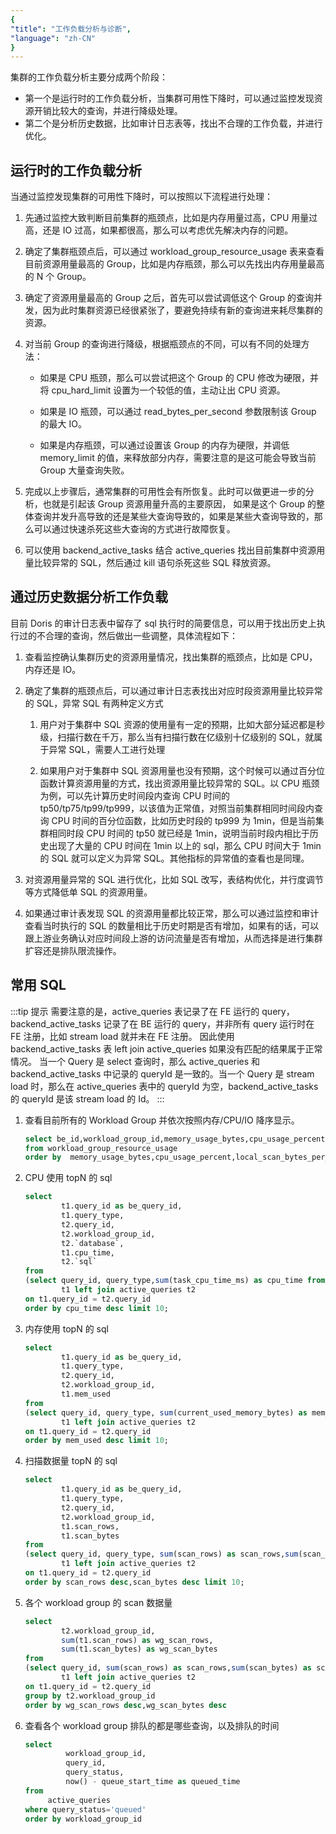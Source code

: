 ```yaml
---
{
"title": "工作负载分析与诊断",
"language": "zh-CN"
}
---
```


<!-- 
Licensed to the Apache Software Foundation (ASF) under one
or more contributor license agreements.  See the NOTICE file
distributed with this work for additional information
regarding copyright ownership.  The ASF licenses this file
to you under the Apache License, Version 2.0 (the
"License"); you may not use this file except in compliance
with the License.  You may obtain a copy of the License at

  http://www.apache.org/licenses/LICENSE-2.0

Unless required by applicable law or agreed to in writing,
software distributed under the License is distributed on an
"AS IS" BASIS, WITHOUT WARRANTIES OR CONDITIONS OF ANY
KIND, either express or implied.  See the License for the
specific language governing permissions and limitations
under the License.
-->

集群的工作负载分析主要分成两个阶段：
- 第一个是运行时的工作负载分析，当集群可用性下降时，可以通过监控发现资源开销比较大的查询，并进行降级处理。
- 第二个是分析历史数据，比如审计日志表等，找出不合理的工作负载，并进行优化。

## 运行时的工作负载分析
当通过监控发现集群的可用性下降时，可以按照以下流程进行处理：
1. 先通过监控大致判断目前集群的瓶颈点，比如是内存用量过高，CPU 用量过高，还是 IO 过高，如果都很高，那么可以考虑优先解决内存的问题。

2. 确定了集群瓶颈点后，可以通过 workload_group_resource_usage 表来查看目前资源用量最高的 Group，比如是内存瓶颈，那么可以先找出内存用量最高的 N 个 Group。

3. 确定了资源用量最高的 Group 之后，首先可以尝试调低这个 Group 的查询并发，因为此时集群资源已经很紧张了，要避免持续有新的查询进来耗尽集群的资源。

4. 对当前 Group 的查询进行降级，根据瓶颈点的不同，可以有不同的处理方法：

    - 如果是 CPU 瓶颈，那么可以尝试把这个 Group 的 CPU 修改为硬限，并将 cpu_hard_limit 设置为一个较低的值，主动让出 CPU 资源。
    
    - 如果是 IO 瓶颈，可以通过 read_bytes_per_second 参数限制该 Group 的最大 IO。

    - 如果是内存瓶颈，可以通过设置该 Group 的内存为硬限，并调低 memory_limit 的值，来释放部分内存，需要注意的是这可能会导致当前 Group 大量查询失败。

5. 完成以上步骤后，通常集群的可用性会有所恢复。此时可以做更进一步的分析，也就是引起该 Group 资源用量升高的主要原因，
   如果是这个 Group 的整体查询并发升高导致的还是某些大查询导致的，如果是某些大查询导致的，那么可以通过快速杀死这些大查询的方式进行故障恢复。

6. 可以使用 backend_active_tasks 结合 active_queries 找出目前集群中资源用量比较异常的 SQL，然后通过 kill 语句杀死这些 SQL 释放资源。

## 通过历史数据分析工作负载
目前 Doris 的审计日志表中留存了 sql 执行时的简要信息，可以用于找出历史上执行过的不合理的查询，然后做出一些调整，具体流程如下：
1. 查看监控确认集群历史的资源用量情况，找出集群的瓶颈点，比如是 CPU，内存还是 IO。
2. 确定了集群的瓶颈点后，可以通过审计日志表找出对应时段资源用量比较异常的 SQL，异常 SQL 有两种定义方式
   
   1. 用户对于集群中 SQL 资源的使用量有一定的预期，比如大部分延迟都是秒级，扫描行数在千万，那么当有扫描行数在亿级别十亿级别的 SQL，就属于异常 SQL，需要人工进行处理
   
   2. 如果用户对于集群中 SQL 资源用量也没有预期，这个时候可以通过百分位函数计算资源用量的方式，找出资源用量比较异常的 SQL。以 CPU 瓶颈为例，可以先计算历史时间段内查询 CPU 时间的 tp50/tp75/tp99/tp999，以该值为正常值，对照当前集群相同时间段内查询 CPU 时间的百分位函数，比如历史时段的 tp999 为 1min，但是当前集群相同时段 CPU 时间的 tp50 就已经是 1min，说明当前时段内相比于历史出现了大量的 CPU 时间在 1min 以上的 sql，那么 CPU 时间大于 1min 的 SQL 就可以定义为异常 SQL。其他指标的异常值的查看也是同理。
3. 对资源用量异常的 SQL 进行优化，比如 SQL 改写，表结构优化，并行度调节等方式降低单 SQL 的资源用量。
4. 如果通过审计表发现 SQL 的资源用量都比较正常，那么可以通过监控和审计查看当时执行的 SQL 的数量相比于历史时期是否有增加，如果有的话，可以跟上游业务确认对应时间段上游的访问流量是否有增加，从而选择是进行集群扩容还是排队限流操作。

## 常用 SQL

:::tip 提示
需要注意的是，active_queries 表记录了在 FE 运行的 query，backend_active_tasks 记录了在 BE 运行的 query，并非所有 query 运行时在 FE 注册，比如 stream load 就并未在 FE 注册。
因此使用 backend_active_tasks 表 left join active_queries 如果没有匹配的结果属于正常情况。
当一个 Query 是 select 查询时，那么 active_queries 和 backend_active_tasks 中记录的 queryId 是一致的。当一个 Query 是 stream load 时，那么在 active_queries 表中的 queryId 为空，backend_active_tasks 的 queryId 是该 stream load 的 Id。
:::

1. 查看目前所有的 Workload Group 并依次按照内存/CPU/IO 降序显示。

    ```sql
    select be_id,workload_group_id,memory_usage_bytes,cpu_usage_percent,local_scan_bytes_per_second 
    from workload_group_resource_usage
    order by  memory_usage_bytes,cpu_usage_percent,local_scan_bytes_per_second desc
    ```

2. CPU 使用 topN 的 sql
    
    ```sql
    select 
            t1.query_id as be_query_id,
            t1.query_type,
            t2.query_id,
            t2.workload_group_id,
            t2.`database`,
            t1.cpu_time,
            t2.`sql`
    from
    (select query_id, query_type,sum(task_cpu_time_ms) as cpu_time from backend_active_tasks group by query_id, query_type) 
            t1 left join active_queries t2
    on t1.query_id = t2.query_id
    order by cpu_time desc limit 10;
    ```

3. 内存使用 topN 的 sql

    ```sql
    select 
            t1.query_id as be_query_id,
            t1.query_type,
            t2.query_id,
            t2.workload_group_id,
            t1.mem_used
    from
    (select query_id, query_type, sum(current_used_memory_bytes) as mem_used from backend_active_tasks group by query_id, query_type) 
            t1 left join active_queries t2
    on t1.query_id = t2.query_id 
    order by mem_used desc limit 10;
    ```

4. 扫描数据量 topN 的 sql

    ```sql
    select 
            t1.query_id as be_query_id,
            t1.query_type,
            t2.query_id,
            t2.workload_group_id,
            t1.scan_rows,
            t1.scan_bytes
    from
    (select query_id, query_type, sum(scan_rows) as scan_rows,sum(scan_bytes) as scan_bytes from backend_active_tasks group by query_id,query_type) 
            t1 left join active_queries t2
    on t1.query_id = t2.query_id 
    order by scan_rows desc,scan_bytes desc limit 10;
    ```

5. 各个 workload group 的 scan 数据量

    ```sql
    select 
            t2.workload_group_id,
            sum(t1.scan_rows) as wg_scan_rows,
            sum(t1.scan_bytes) as wg_scan_bytes
    from
    (select query_id, sum(scan_rows) as scan_rows,sum(scan_bytes) as scan_bytes from backend_active_tasks group by query_id) 
            t1 left join active_queries t2
    on t1.query_id = t2.query_id 
    group by t2.workload_group_id
    order by wg_scan_rows desc,wg_scan_bytes desc
    ```

6. 查看各个 workload group 排队的都是哪些查询，以及排队的时间

    ```sql
    select 
             workload_group_id,
             query_id,
             query_status,
             now() - queue_start_time as queued_time
    from 
         active_queries
    where query_status='queued'
    order by workload_group_id
    ```
